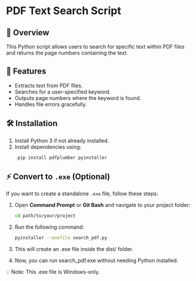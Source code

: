 # PDF Text Search Script

## 📌 Overview
This Python script allows users to search for specific text within PDF files and returns the page numbers containing the text.

## 🔧 Features
- Extracts text from PDF files.
- Searches for a user-specified keyword.
- Outputs page numbers where the keyword is found.
- Handles file errors gracefully.

## 🛠 Installation
1. Install Python 3 if not already installed.
2. Install dependencies using:
   ```bash
    pip install pdfplumber pyinstaller

## ⚡ Convert to `.exe` (Optional)
If you want to create a standalone `.exe` file, follow these steps:
1. Open **Command Prompt** or **Git Bash** and navigate to your project folder:
   ```bash
   cd path/to/your/project

2. Run the following command:
   ```bash
   pyinstaller --onefile search_pdf.py

3. This will create an .exe file inside the dist/ folder.

4. Now, you can run search_pdf.exe without needing Python installed.

💡 Note: This .exe file is Windows-only.